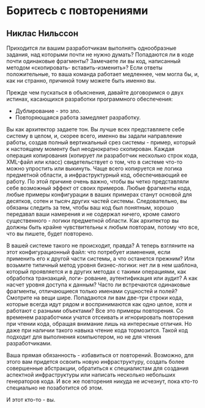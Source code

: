 # Боритесь с повторениями

## Никлас Нильссон

Приходится ли вашим разработчикам выполнять однообразные задания, над
которыми почти не нужно думать? Попадаются ли в коде почти
одинаковые фрагменты? Замечаете ли вы код, написанный методом «скопировать-
вставить-изменить»? Если ответы положительные, то ваша команда
работает медленнее, чем могла бы, и, как ни странно, причиной тому можете быть
именно вы.

Прежде чем пускаться в объяснения, давайте договоримся о двух истинах,
касающихся разработки программного обеспечения:

- Дублирование - это зло.
- Повторяющаяся работа замедляет разработку.

Вы как архитектор задаете тон. Вы лучше всех представляете себе систему
в целом, и, скорее всего, именно вы задали направление работы, создав
полный вертикальный срез системы - пример, который к настоящему моменту
был неоднократно скопирован. Каждая операция копирования (копирует
ли разработчик несколько строк кода, XML-файл или класс)
свидетельствует о том, что в системе что-то можно упростить или выкинуть. Чаще всего
копируется не логика предметной области, а инфраструктурный код,
обеспечивающий ее работу. По этой причине очень важно, чтобы вы четко
представляли себе возможный эффект от своих примеров. Любые фрагменты
кода, любые примеры конфигурации в ваших примерах станут основой для
десятков, сотен и тысяч других частей системы. Следовательно, вы обязаны
следить за тем, чтобы ваш код был понятным, хорошо передавал ваши
намерения и не содержал ничего, кроме самого существенного - логики
предметной области. Как архитектор вы должны быть крайне чувствительны
к любым повторам, потому что все, что вы пишете, будет повторено.

В вашей системе такого не происходит, правда? А теперь взгляните на этот
конфигурационный файл: что потребует изменения, если применить его
к другой части системы, а что останется прежним? Или возьмите типичный
метод уровня бизнес-логики: нет ли в нем шаблона, который проявляется
и в других методах с такими операциями, как обработка транзакций, логи-
рование, аутентификация или аудит? А как насчет уровня доступа к
данным? Часто ли встречаются одинаковые фрагменты, отличающиеся только
именами сущностей и полей? Смотрите на вещи шире. Попадаются ли вам
две-три строки кода, которые всегда идут рядом и воспринимаются как одно
целое, хотя и работают с разными объектами? Все это примеры повторения.
Со временем разработчики учатся отсеивать и игнорировать повторения при
чтении кода, обращая внимание лишь на интересные отличия. Но даже при
наличии такого навыка чтение кода тормозится. Такой код подходит для
выполнения компьютером, но не для чтения разработчиками.

Ваша прямая обязанность - избавиться от повторений. Возможно, для
этого вам придется освоить новую инфраструктуру, создать более совершенные
абстракции, обратиться к специалистам для создания аспектной
инфраструктуры или написать несколько небольших генераторов кода. И все же
повторения никуда не исчезнут, пока кто-то специально не позаботится об
этом.

И этот кто-то - вы.